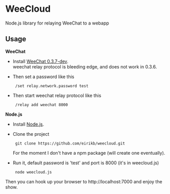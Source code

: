 WeeCloud
========

Node.js library for relaying WeeChat to a webapp

Usage
---

**WeeChat**

*  Install [WeeChat 0.3.7-dev](http://www.weechat.org/download/devel/).  
   weechat relay protocol is bleeding edge, and does not work in 0.3.6.
*  Then set a password like this

        /set relay.network.password test
*  Then start weechat relay protocol like this

        /relay add weechat 8000 

**Node.js**

*  Install [Node.js](http://nodejs.org).
*  Clone the project

        git clone https://github.com/eirikb/weecloud.git
    For the moment I don't have a npm package (will create one eventually).   
*  Run it, default password is 'test' and port is 8000 (it's in weecloud.js)

        node weecloud.js

Then you can hook up your browser to http://localhost:7000 and enjoy the show.
